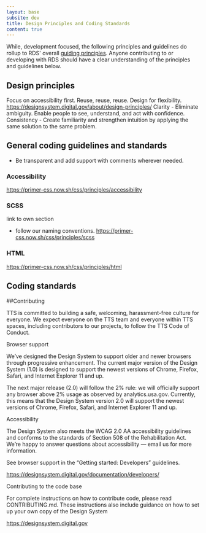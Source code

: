 ```yaml
---
layout: base
subsite: dev
title: Design Principles and Coding Standards
content: true
---
```

While, development focused, the following principles and guidelines do rollup to RDS' overall [guiding principles](#). Anyone contributing to or developing with RDS should have a clear understanding of the principles and guidelines below.

## Design principles

Focus on accessibility first.
Reuse, reuse, reuse.
Design for flexibility.
https://designsystem.digital.gov/about/design-principles/
Clarity - Eliminate ambiguity. Enable people to see, understand, and act with confidence.
Consistency - Create familiarity and strengthen intuition by applying the same solution to the same problem.

## General coding guidelines and standards

- Be transparent and add support with comments wherever needed.

### Accessibility

https://primer-css.now.sh/css/principles/accessibility

###  SCSS
link to own section
- follow our naming conventions.
https://primer-css.now.sh/css/principles/scss

### HTML

https://primer-css.now.sh/css/principles/html

## Coding standards

##Contributing

TTS is committed to building a safe, welcoming, harassment-free culture for everyone. We expect everyone on the TTS team and everyone within TTS spaces, including contributors to our projects, to follow the TTS Code of Conduct.

Browser support

We’ve designed the Design System to support older and newer browsers through progressive enhancement. The current major version of the Design System (1.0) is designed to support the newest versions of Chrome, Firefox, Safari, and Internet Explorer 11 and up.

The next major release (2.0) will follow the 2% rule: we will officially support any browser above 2% usage as observed by analytics.usa.gov. Currently, this means that the Design System version 2.0 will support the newest versions of Chrome, Firefox, Safari, and Internet Explorer 11 and up.

Accessibility

The Design System also meets the WCAG 2.0 AA accessibility guidelines and conforms to the standards of Section 508 of the Rehabilitation Act. We’re happy to answer questions about accessibility — email us for more information.

See browser support in the “Getting started: Developers” guidelines.

https://designsystem.digital.gov/documentation/developers/


Contributing to the code base

For complete instructions on how to contribute code, please read CONTRIBUTING.md. These instructions also include guidance on how to set up your own copy of the Design System

https://designsystem.digital.gov
